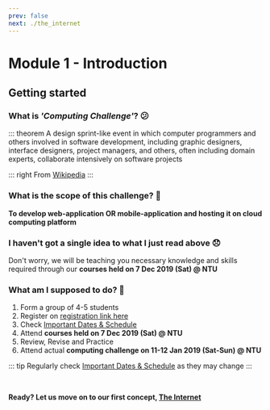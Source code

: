 ```yaml
---
prev: false
next: ./the_internet
---
```


# Module 1 - Introduction

## Getting started

### What is *'Computing Challenge'*? :confused:

::: theorem
A design sprint-like event in which computer programmers and others involved in software development, including graphic designers, interface designers, project managers, and others, often including domain experts, collaborate intensively on software projects

::: right
From [Wikipedia](https://en.wikipedia.org/wiki/Hackathon)
:::

### What is the scope of this challenge? :dart:

**To develop web-application OR mobile-application and hosting it on cloud computing platform**

### I haven't got a single idea to what I just read above :disappointed:

Don't worry, we will be teaching you necessary knowledge and skills required through our **courses held on  7 Dec 2019 (Sat) @ NTU**

### What am I supposed to do? :thinking:

1. Form a group of 4-5 students
2. Register on [registration link here](./#)
3. Check [Important Dates & Schedule](../important_dates_schedule.md)
4. Attend **courses held on  7 Dec 2019 (Sat) @ NTU**
5. Review, Revise and Practice
6. Attend actual **computing challenge on 11-12 Jan 2019 (Sat-Sun) @ NTU**

::: tip
Regularly check [Important Dates & Schedule](../important_dates_schedule.md) as they may change
:::

<br>

**Ready? Let us move on to our first concept, [The Internet](./the_internet.md)**